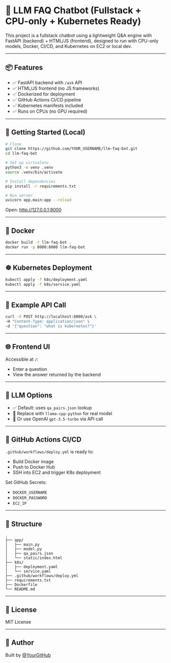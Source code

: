 # 🧠 LLM FAQ Chatbot (Fullstack + CPU-only + Kubernetes Ready)

This project is a fullstack chatbot using a lightweight Q&A engine with FastAPI (backend) + HTML/JS (frontend), designed to run with CPU-only models, Docker, CI/CD, and Kubernetes on EC2 or local dev.

---

## 📦 Features

- ✅ FastAPI backend with `/ask` API
- ✅ HTML/JS frontend (no JS frameworks)
- ✅ Dockerized for deployment
- ✅ GitHub Actions CI/CD pipeline
- ✅ Kubernetes manifests included
- ✅ Runs on CPUs (no GPU required)

---

## 🚀 Getting Started (Local)

```bash
# Clone
git clone https://github.com/YOUR_USERNAME/llm-faq-bot.git
cd llm-faq-bot

# Set up virtualenv
python3 -m venv .venv
source .venv/bin/activate

# Install dependencies
pip install -r requirements.txt

# Run server
uvicorn app.main:app --reload
```

Open: http://127.0.0.1:8000

---

## 🐳 Docker

```bash
docker build -t llm-faq-bot .
docker run -p 8000:8000 llm-faq-bot
```

---

## ☸️ Kubernetes Deployment

```bash
kubectl apply -f k8s/deployment.yaml
kubectl apply -f k8s/service.yaml
```

---

## 🧪 Example API Call

```bash
curl -X POST http://localhost:8000/ask \
-H "Content-Type: application/json" \
-d '{"question": "what is kubernetes?"}'
```

---

## 🌐 Frontend UI

Accessible at `/`:

- Enter a question
- View the answer returned by the backend

---

## 🧠 LLM Options

- ✅ Default: uses `qa_pairs.json` lookup
- 🔁 Replace with `llama-cpp-python` for real model
- 🔁 Or use OpenAI `gpt-3.5-turbo` via API call

---

## 🔄 GitHub Actions CI/CD

`.github/workflows/deploy.yml` is ready to:

- Build Docker image
- Push to Docker Hub
- SSH into EC2 and trigger K8s deployment

Set GitHub Secrets:

- `DOCKER_USERNAME`
- `DOCKER_PASSWORD`
- `EC2_IP`

---

## 📁 Structure

```
.
├── app/
│   ├── main.py
│   ├── model.py
│   ├── qa_pairs.json
│   └── static/index.html
├── k8s/
│   ├── deployment.yaml
│   └── service.yaml
├── .github/workflows/deploy.yml
├── requirements.txt
├── Dockerfile
└── README.md
```

---

## 📜 License

MIT License

---

## 🙌 Author

Built by [@YourGitHub](https://github.com/YOUR_USERNAME)
